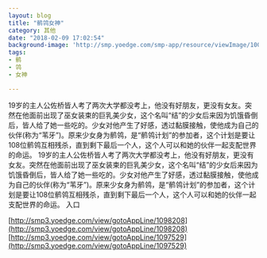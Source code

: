 ```yaml
---
layout: blog
title: "鹡鸰女神"
category: 其他
date: "2018-02-09 17:02:54"
background-image: 'http://smp.yoedge.com/smp-app/resource/viewImage/1001417appline.png'
tags:
- 鹡
- 鸰
- 女神

---
```

19岁的主人公佐桥皆人考了两次大学都没考上，他没有好朋友，更没有女友。突然在他面前出现了巫女装束的巨乳美少女，这个名叫“结”的少女后来因为饥饿昏倒后，皆人给了她一些吃的。少女对他产生了好感，透过黏膜接触，使他成为自己的伙伴(称为“苇牙”)。原来少女身为鹡鸰，是“鹡鸰计划”的参加者，这个计划是要让108位鹡鸰互相残杀，直到剩下最后一个人，这个人可以和她的伙伴一起支配世界的命运。
19岁的主人公佐桥皆人考了两次大学都没考上，他没有好朋友，更没有女友。突然在他面前出现了巫女装束的巨乳美少女，这个名叫“结”的少女后来因为饥饿昏倒后，皆人给了她一些吃的。少女对他产生了好感，透过黏膜接触，使他成为自己的伙伴(称为“苇牙”)。原来少女身为鹡鸰，是“鹡鸰计划”的参加者，这个计划是要让108位鹡鸰互相残杀，直到剩下最后一个人，这个人可以和她的伙伴一起支配世界的命运。
入口

[http://smp3.yoedge.com/view/gotoAppLine/1098208](http://smp3.yoedge.com/view/gotoAppLine/1098208)
[http://smp3.yoedge.com/view/gotoAppLine/1097529](http://smp3.yoedge.com/view/gotoAppLine/1097529)

        
